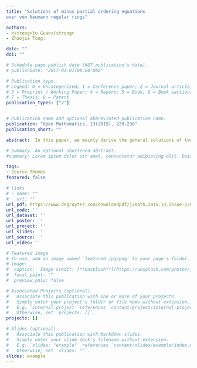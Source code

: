 ```yaml
---
title: "Solutions of minus partial ordering equations
over von Neumann regular rings"

authors: 
- <strong>Yu Guan</strong>
- Zhaojia Tong.

date: "" 
doi: ""

# Schedule page publish date (NOT publication's date).
# publishDate: "2017-01-01T00:00:00Z"

# Publication type.
# Legend: 0 = Uncategorized; 1 = Conference paper; 2 = Journal article;
# 3 = Preprint / Working Paper; 4 = Report; 5 = Book; 6 = Book section;
# 7 = Thesis; 8 = Patent
publication_types: ["2"]


# Publication name and optional abbreviated publication name.
publication: "Open Mathematics, 13(2015), 229-238"
publication_short: ""

abstract:  In this paper, we mainly derive the general solutions of two systems of minus partial ordering equations over von Neumann regular rings. Meanwhile, some special cases are correspondingly presented. As applications, we give some necessary and sufficient conditions for the existence of solutions. It can be seen that some known results can be regarded as the special cases of this paper.

# Summary. An optional shortened abstract.
#summary: Lorem ipsum dolor sit amet, consectetur adipiscing elit. Duis posuere #tellus ac convallis placerat. Proin tincidunt magna sed ex sollicitudin #condimentum.

tags:
- Source Themes
featured: false

# links
# - name: ""
#   url: ""
url_pdf: https://www.degruyter.com/downloadpdf/j/math.2015.13.issue-1/math-2015-0022/math-2015-0022.pdf
url_code: ''
url_dataset: ''
url_poster: ''
url_project: ''
url_slides: ''
url_source: ''
url_video: ''

# Featured image
# To use, add an image named `featured.jpg/png` to your page's folder. 
# image:
#  caption: 'Image credit: [**Unsplash**](https://unsplash.com/photos/jdD8gXaTZsc)'
#  focal_point: ""
#  preview_only: false

# Associated Projects (optional).
#   Associate this publication with one or more of your projects.
#   Simply enter your project's folder or file name without extension.
#   E.g. `internal-project` references `content/project/internal-project/index.md`.
#   Otherwise, set `projects: []`.
projects: []

# Slides (optional).
#   Associate this publication with Markdown slides.
#   Simply enter your slide deck's filename without extension.
#   E.g. `slides: "example"` references `content/slides/example/index.md`.
#   Otherwise, set `slides: ""`.
slides: example
---
```



